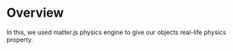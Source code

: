 # Overview
In this, we used matter.js physics engine to give our objects real-life physics property.
